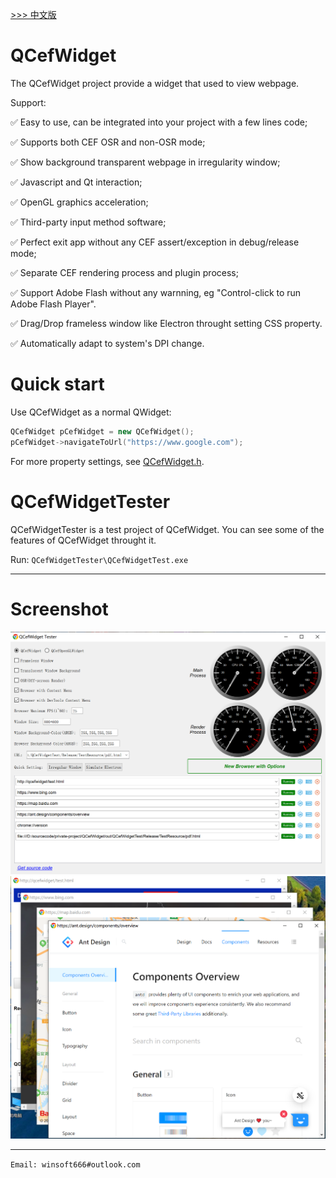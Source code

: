 [ >>> 中文版](README_ch.md)

# QCefWidget

The QCefWidget project provide a widget that used to view webpage. 

Support:

✅ Easy to use, can be integrated into your project with a few lines code;

✅ Supports both CEF OSR and non-OSR mode;
   
✅ Show background transparent webpage in irregularity window;

✅ Javascript and Qt interaction;

✅ OpenGL graphics acceleration;

✅ Third-party input method software;

✅ Perfect exit app without any CEF assert/exception in debug/release mode;

✅ Separate CEF rendering process and plugin process;

✅ Support Adobe Flash without any warnning, eg "Control-click to run Adobe Flash Player".

✅ Drag/Drop frameless window like Electron throught setting CSS property.

✅ Automatically adapt to system's DPI change.

# Quick start
Use QCefWidget as a normal QWidget:

```c++
QCefWidget pCefWidget = new QCefWidget();
pCefWidget->navigateToUrl("https://www.google.com");
```

For more property settings, see [QCefWidget.h](.\SDK\msvc2017_x86_shared\include\QCefWidget.h).

# QCefWidgetTester
QCefWidgetTester is a test project of QCefWidget. You can see some of the features of QCefWidget throught it.

Run:
`QCefWidgetTester\QCefWidgetTest.exe`

---

# Screenshot
![screenshot1 on windows](Screenshot/Screenshot1.png)
![screenshot2 on windows](Screenshot/Screenshot2.png)

---

`Email: winsoft666#outlook.com`
